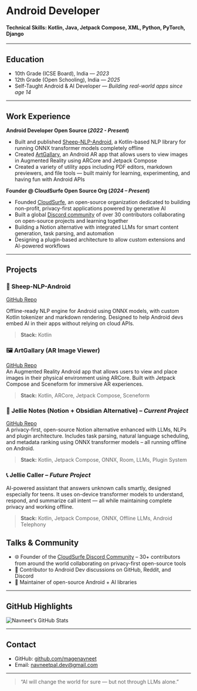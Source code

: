 # Android Developer

#### Technical Skills: Kotlin, Java, Jetpack Compose, XML, Python, PyTorch, Django

---

## Education

- 10th Grade (ICSE Board), India — _2023_  
- 12th Grade (Open Schooling), India — _2025_  
- Self-Taught Android & AI Developer — _Building real-world apps since age 14_

---

## Work Experience

**Android Developer Open Source (_2022 - Present_)**  
- Built and published [Sheep-NLP-Android](https://github.com/palnavneet/Sheep-NLP-Android), a Kotlin-based NLP library for running ONNX transformer models completely offline 
- Created [ArtGallary](https://github.com/MageNavneet/ArtGallary), an Android AR app that allows users to view images in Augmented Reality using ARCore and Jetpack Compose
- Created a variety of utility apps including PDF editors, markdown previewers, and file tools — built mainly for learning, experimenting, and having fun with Android APIs

**Founder @ CloudSurfe Open Source Org (_2024 – Present_)**  
- Founded [CloudSurfe](https://github.com/CloudSurfe), an open-source organization dedicated to building non-profit, privacy-first applications powered by generative AI
- Built a global [Discord community](https://discord.gg/8ySwmhjX) of over 30 contributors collaborating on open-source projects and learning together  
- Building a Notion alternative with integrated LLMs for smart content generation, task parsing, and automation  
- Designing a plugin-based architecture to allow custom extensions and AI-powered workflows  

---

## Projects

### 🐑 Sheep-NLP-Android
[GitHub Repo](https://github.com/palnavneet/Sheep-NLP-Android)

Offline-ready NLP engine for Android using ONNX models, with custom Kotlin tokenizer and markdown rendering. Designed to help Android devs embed AI in their apps without relying on cloud APIs.

> **Stack:** Kotlin

### 🖼️ ArtGallary (AR Image Viewer)  
[GitHub Repo](https://github.com/MageNavneet/ArtGallary)  
An Augmented Reality Android app that allows users to view and place images in their physical environment using ARCore. Built with Jetpack Compose and Sceneform for immersive AR experiences.  
> **Stack:** Kotlin, ARCore, Jetpack Compose, Sceneform

### 🧠 Jellie Notes (Notion + Obsidian Alternative) – _Current Project_  
[GitHub Repo](https://github.com/CloudSurfe/Jellie-notes)  
A privacy-first, open-source Notion alternative enhanced with LLMs, NLPs and plugin architecture. Includes task parsing, natural language scheduling, and metadata ranking using ONNX transformer models – all running offline on Android.  
> **Stack:** Kotlin, Jetpack Compose, ONNX, Room, LLMs, Plugin System

### 📞 Jellie Caller – _Future Project_  
AI-powered assistant that answers unknown calls smartly, designed especially for teens. It uses on-device transformer models to understand, respond, and summarize call intent — all while maintaining complete privacy and working offline.  
> **Stack:** Kotlin, Jetpack Compose, ONNX, Offline LLMs, Android Telephony



## Talks & Community

- 🌐 Founder of the [CloudSurfe Discord Community](https://discord.gg/8ySwmhjX) – 30+ contributors from around the world collaborating on privacy-first open-source tools 
- 📝 Contributor to Android Dev discussions on GitHub, Reddit, and Discord  
- 🔧 Maintainer of open-source Android + AI libraries

---

## GitHub Highlights

![Navneet's GitHub Stats](https://github-readme-stats.vercel.app/api?username=magenavneet&show_icons=true&theme=radical&include_all_commits=true&count_private=true&hide_rank=true)


---

## Contact

- GitHub: [github.com/magenavneet](https://github.com/magenavneet)  
- Email: [navneetpal.dev@gmail.com](mailto:navneetpal.dev@gmail.com)

---

> “AI will change the world for sure — but not through LLMs alone.”

